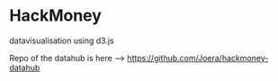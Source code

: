 # HackMoney

datavisualisation using d3.js

Repo of the datahub is here --> https://github.com/Joera/hackmoney-datahub
